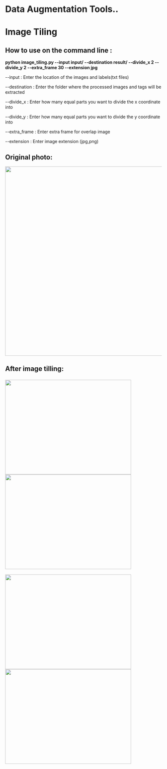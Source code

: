# Data Augmentation Tools..

# Image Tiling 

## How to use on the command line : 

**python image_tiling.py --input input/ --destination result/ --divide_x 2 --divide_y 2 --extra_frame 30 --extension jpg** 

--input : Enter the location of the images and labels(txt files)

--destination : Enter the folder where the processed images and tags will be extracted

--divide_x : Enter how many equal parts you want to divide the x coordinate into

--divide_y : Enter how many equal parts you want to divide the y coordinate into

--extra_frame : Enter extra frame for overlap image 

--extension : Enter image extension (jpg,png)

## Original photo:

<img src="Assets/original.png" width="811" height="608" />


## After image tilling:
### <img src="Assets/processed1.png" width="405" height="304" /> <img src="Assets/processed2.png" width="405" height="304" />
<img src="Assets/processed3.png" width="405" height="304" /> <img src="Assets/processed4.png" width="405" height="304" />

